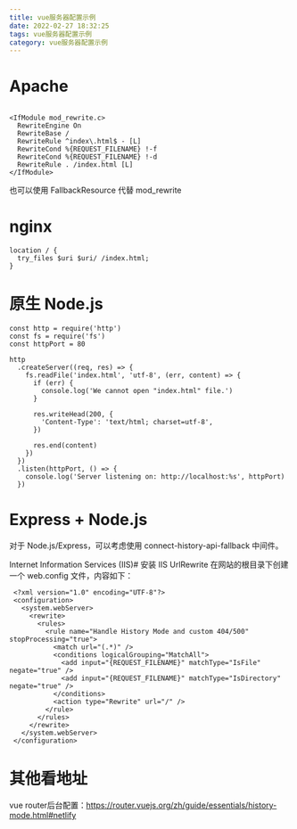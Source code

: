 ```yaml
---
title: vue服务器配置示例
date: 2022-02-27 18:32:25
tags: vue服务器配置示例
category: vue服务器配置示例
---
```

# Apache
```shell 

<IfModule mod_rewrite.c>
  RewriteEngine On
  RewriteBase /
  RewriteRule ^index\.html$ - [L]
  RewriteCond %{REQUEST_FILENAME} !-f
  RewriteCond %{REQUEST_FILENAME} !-d
  RewriteRule . /index.html [L]
</IfModule>
```
也可以使用 FallbackResource 代替 mod_rewrite

# nginx
```shell
location / {
  try_files $uri $uri/ /index.html;
}
```

# 原生 Node.js
```shell 
const http = require('http')
const fs = require('fs')
const httpPort = 80

http
  .createServer((req, res) => {
    fs.readFile('index.html', 'utf-8', (err, content) => {
      if (err) {
        console.log('We cannot open "index.html" file.')
      }

      res.writeHead(200, {
        'Content-Type': 'text/html; charset=utf-8',
      })

      res.end(content)
    })
  })
  .listen(httpPort, () => {
    console.log('Server listening on: http://localhost:%s', httpPort)
  })

```


#  Express + Node.js

 对于 Node.js/Express，可以考虑使用 connect-history-api-fallback 中间件。
 
 Internet Information Services (IIS)#
 安装 IIS UrlRewrite
 在网站的根目录下创建一个 web.config 文件，内容如下：
```shell
 <?xml version="1.0" encoding="UTF-8"?>
 <configuration>
   <system.webServer>
     <rewrite>
       <rules>
         <rule name="Handle History Mode and custom 404/500" stopProcessing="true">
           <match url="(.*)" />
           <conditions logicalGrouping="MatchAll">
             <add input="{REQUEST_FILENAME}" matchType="IsFile" negate="true" />
             <add input="{REQUEST_FILENAME}" matchType="IsDirectory" negate="true" />
           </conditions>
           <action type="Rewrite" url="/" />
         </rule>
       </rules>
     </rewrite>
   </system.webServer>
 </configuration>
```

# 其他看地址
vue router后台配置：https://router.vuejs.org/zh/guide/essentials/history-mode.html#netlify
